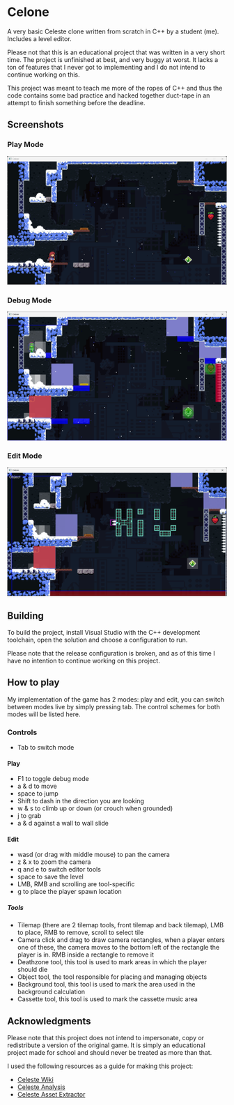# Celone
A very basic Celeste clone written from scratch in C++ by a student (me). Includes a level editor.

Please not that this is an educational project that was written in a very short time. The project is unfinished at best, and very buggy at worst. It lacks a ton of features that I never got to implementing and I do not intend to continue working on this.

This project was meant to teach me more of the ropes of C++ and thus the code contains some bad practice and hacked together duct-tape in an attempt to finish something before the deadline.

## Screenshots
### Play Mode
![Play Mode Screenshot](./images/mode_play.png)

### Debug Mode
![Debug Mode Screenshot](./images/mode_debug.png)

### Edit Mode
![Edit Mode Screenshot](./images/mode_edit.png)

## Building
To build the project, install Visual Studio with the C++ development toolchain, open the solution and choose a configuration to run.

Please note that the release configuration is broken, and as of this time I have no intention to continue working on this project.

## How to play
My implementation of the game has 2 modes: play and edit, you can switch between modes live by simply pressing tab. The control schemes for both modes will be listed here.

### Controls
- Tab to switch mode

#### Play
- F1 to toggle debug mode
- a & d to move
- space to jump
- Shift to dash in the direction you are looking
- w & s to climb up or down (or crouch when grounded)
- j to grab
- a & d against a wall to wall slide

#### Edit
- wasd (or drag with middle mouse) to pan the camera
- z & x to zoom the camera
- q and e to switch editor tools
- space to save the level
- LMB, RMB and scrolling are tool-specific
- g to place the player spawn location

##### Tools
- Tilemap (there are 2 tilemap tools, front tilemap and back tilemap), LMB to place, RMB to remove, scroll to select tile
- Camera click and drag to draw camera rectangles, when a player enters one of these, the camera moves to the bottom left of the rectangle the player is in. RMB inside a rectangle to remove it
- Deathzone tool, this tool is used to mark areas in which the player should die
- Object tool, the tool responsible for placing and managing objects
- Background tool, this tool is used to mark the area used in the background calculation 
- Cassette tool, this tool is used to mark the cassette music area

## Acknowledgments
Please note that this project does not intend to impersonate, copy or redistribute a version of the original game. It is simply an educational project made for school and should never be treated as more than that.

I used the following resources as a guide for making this project:

- [Celeste Wiki](https://celeste.ink/wiki/)
- [Celeste Analysis](https://aran.ink/posts/celeste-tilesets)
- [Celeste Asset Extractor](https://github.com/TeWu/CelesteExtractor/releases)